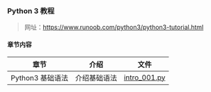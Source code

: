 ### Python 3 教程
>网址：https://www.runoob.com/python3/python3-tutorial.html

#### 章节内容
章节 | 介绍 | 文件
----|----|----
Python3 基础语法|介绍基础语法|[intro_001.py](/src/intro_001.py)


